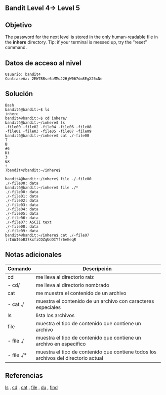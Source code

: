 ## Bandit Level 4→ Level 5

## Objetivo

The password for the next level is stored in the only human-readable file in the **inhere** directory. Tip: if your terminal is messed up, try the “reset” command.
## Datos de acceso al nivel

```
Usuario: bandit4
Contraseña: 2EW7BBsr6aMMoJ2HjW067dm8EgX26xNe
```
## Solución
```
Bash
bandit4@bandit:~$ ls
inhere
bandit4@bandit:~$ cd inhere/
bandit4@bandit:~/inhere$ ls
-file00 -file02 -file04 -file06 -file08
-file01 -file03 -file05 -file07 -file09
bandit4@bandit:~/inhere$ cat ./-file00
T
B
#6
Kt
3
6X
t
)bandit4@bandit:~/inhere$

bandit4@bandit:~/inhere$ file ./-file00
./-file00: data
bandit4@bandit:~/inhere$ file ./*
./-file00: data
./-file01: data
./-file02: data
./-file03: data
./-file04: data
./-file05: data
./-file06: data
./-file07: ASCII text
./-file08: data
./-file09: data
bandit4@bandit:~/inhere$ cat ./-file07
lrIWWI6bB37kxfiCQZqUdOIYfr6eEeqR
```
## Notas adicionales

| Comando | Descripción |
|-----------|-----------|
| cd | me lleva al directorio raiz|
| - cd/ | me lleva al directorio nombrado|
| cat| me muestra el contenido de un archivo|
|- cat ./|muestra el contenido de un archivo con caracteres especiales|
| ls | lista los archivos|
| file | muestra el tipo de contenido que contiene un archivo|
| - file ./ | muestra el tipo de contenido que contiene un archivo en especifico|
| - file ./* | muestra el tipo de contenido que contiene todos los archivos del directorio actual|

## Referencias

[ls](https://man7.org/linux/man-pages/man1/ls.1.html) , [cd](https://man7.org/linux/man-pages/man1/cd.1p.html) , [cat](https://man7.org/linux/man-pages/man1/cat.1.html) , [file](https://man7.org/linux/man-pages/man1/file.1.html) , [du](https://man7.org/linux/man-pages/man1/du.1.html) , [find](https://man7.org/linux/man-pages/man1/find.1.html)

